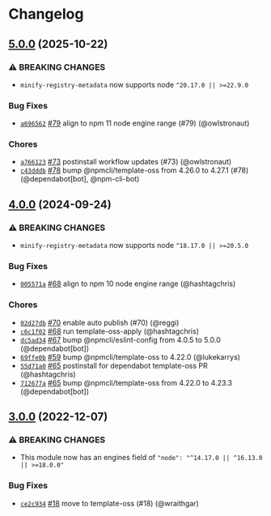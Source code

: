 # Changelog

## [5.0.0](https://github.com/npm/minify-registry-metadata/compare/v4.0.0...v5.0.0) (2025-10-22)
### ⚠️ BREAKING CHANGES
* `minify-registry-metadata` now supports node `^20.17.0 || >=22.9.0`
### Bug Fixes
* [`a696562`](https://github.com/npm/minify-registry-metadata/commit/a696562701d12da8425d6dcb3afa6d1ac6f4b57e) [#79](https://github.com/npm/minify-registry-metadata/pull/79) align to npm 11 node engine range (#79) (@owlstronaut)
### Chores
* [`a766123`](https://github.com/npm/minify-registry-metadata/commit/a76612319af2881fb6a8b2935d83dec1a99706bb) [#73](https://github.com/npm/minify-registry-metadata/pull/73) postinstall workflow updates (#73) (@owlstronaut)
* [`c43dddb`](https://github.com/npm/minify-registry-metadata/commit/c43dddb1cb195ccef6a6978515c81e4e3ef947d6) [#78](https://github.com/npm/minify-registry-metadata/pull/78) bump @npmcli/template-oss from 4.26.0 to 4.27.1 (#78) (@dependabot[bot], @npm-cli-bot)

## [4.0.0](https://github.com/npm/minify-registry-metadata/compare/v3.0.0...v4.0.0) (2024-09-24)
### ⚠️ BREAKING CHANGES
* `minify-registry-metadata` now supports node `^18.17.0 || >=20.5.0`
### Bug Fixes
* [`005571a`](https://github.com/npm/minify-registry-metadata/commit/005571a56f03ec303df54b7474faf637094c0014) [#68](https://github.com/npm/minify-registry-metadata/pull/68) align to npm 10 node engine range (@hashtagchris)
### Chores
* [`02d27db`](https://github.com/npm/minify-registry-metadata/commit/02d27db8ad985669d4d9810c5c8c716031889372) [#70](https://github.com/npm/minify-registry-metadata/pull/70) enable auto publish (#70) (@reggi)
* [`c6c1f02`](https://github.com/npm/minify-registry-metadata/commit/c6c1f02c7185a498d2e8aaa3e909560393bcae39) [#68](https://github.com/npm/minify-registry-metadata/pull/68) run template-oss-apply (@hashtagchris)
* [`dc5ad34`](https://github.com/npm/minify-registry-metadata/commit/dc5ad3479bebfcf0ecb25f0abf109e29ee97b73d) [#67](https://github.com/npm/minify-registry-metadata/pull/67) bump @npmcli/eslint-config from 4.0.5 to 5.0.0 (@dependabot[bot])
* [`69ffe0b`](https://github.com/npm/minify-registry-metadata/commit/69ffe0b224b482b0ebb00bcdc316b87fb5b051b6) [#59](https://github.com/npm/minify-registry-metadata/pull/59) bump @npmcli/template-oss to 4.22.0 (@lukekarrys)
* [`55d71a0`](https://github.com/npm/minify-registry-metadata/commit/55d71a01eb2b71cde6e51abaf40fec5fd077828c) [#65](https://github.com/npm/minify-registry-metadata/pull/65) postinstall for dependabot template-oss PR (@hashtagchris)
* [`712677a`](https://github.com/npm/minify-registry-metadata/commit/712677a41a5098a743cf39c4d03133db7f8817c8) [#65](https://github.com/npm/minify-registry-metadata/pull/65) bump @npmcli/template-oss from 4.22.0 to 4.23.3 (@dependabot[bot])

## [3.0.0](https://github.com/npm/minify-registry-metadata/compare/v2.2.0...v3.0.0) (2022-12-07)

### ⚠️ BREAKING CHANGES

* This module now has an engines field of `"node": "^14.17.0 || ^16.13.0 || >=18.0.0"`

### Bug Fixes

* [`ce2c934`](https://github.com/npm/minify-registry-metadata/commit/ce2c9340be51fb478ea1a38ae421ded141a17315) [#18](https://github.com/npm/minify-registry-metadata/pull/18) move to template-oss (#18) (@wraithgar)
